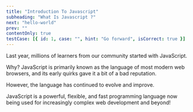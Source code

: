```yaml
---
title: "Introduction To Javascript"
subheading: "What Is Javascript ?"
next: "hello-world"
prev: ""
contentOnly: true
testCase: [{ id: 1, case: "", hint: "Go forward", isCorrect: true }]
---
```


Last year, millions of learners from our community started with JavaScript.

Why? JavaScript is primarily known as the language of most modern web browsers, and its early quirks gave it a bit of a bad reputation.

However, the language has continued to evolve and improve.

JavaScript is a powerful, flexible, and fast programming language now being used for increasingly complex web development and beyond!
